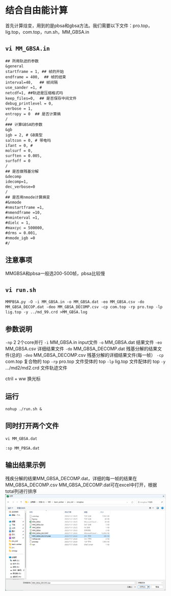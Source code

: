 # 结合自由能计算
首先计算焓变，用到的是pbsa和gbsa方法。我们需要以下文件：pro.top，lig.top，com.top，run.sh，MM_GBSA.in

## `vi MM_GBSA.in`

```
## 所用轨迹的参数
&general
startframe = 1, ## 帧的开始
endframe = 400,  ## 帧的结束
interval=40,   ## 帧间隔
use_sander =1, # 
netcdf=1, ##轨迹是压缩格式吗
keep_files=0,  ## 是否保存中间文件
debug_printlevel = 0,
verbose = 1,
entropy = 0  ## 是否计算熵
/
### 计算GBSA的参数
&gb
igb = 2, # GB类型
saltcon = 0, # 带电吗
ifant = 0, # 
molsurf = 0,
surften = 0.005,
surfoff = 0
/
## 是否做残基分解
&decomp
idecomp=1,
dec_verbose=0
/
## 是否用nmode计算熵变
#&nmode
#nmstartframe =1,
#nmendframe =10,
#nminterval =1,
#dielc = 1,
#maxcyc = 500000,
#drms = 0.001,
#nmode_igb =0 
#/
```
## 注意事项
MMGBSA和pbsa一般选200-500帧，pbsa比较慢

## `vi run.sh`

```
MMPBSA.py -O -i MM_GBSA.in -o MM_GBSA.dat -eo MM_GBSA.csv -do MM_GBSA_DECOP.dat -deo MM_GBSA_DECOMP.csv -cp com.top -rp pro.top -lp lig.top -y ../md_99.crd >MM_GBSA.log
```

## 参数说明
`-np` 2 2个core并行
`-i` MM_GBSA.in input文件
`-o` MM_GBSA.dat 结果文件
`-eo` MM_GBSA.csv 详细结果文件
`-do` MM_GBSA_DECOMP.dat 残基分解的结果文件(总的)
`-deo` MM_GBSA_DECOMP.csv 残基分解的详细结果文件(每一帧）
`-cp` com.top 复合物的 top
`-rp` pro.top 文件受体的 top
`-lp` lig.top 文件配体的 top
`-y` …/md2/md2.crd 文件轨迹文件
 
ctril + ww 换光标
## 运行
```
nohup ./run.sh &
```
## 同时打开两个文件
```
vi MM_GBSA.dat
```
```
:sp MM_PBSA.dat
```
## 输出结果示例
残疾分解的结果MM_GBSA_DECOMP.dat，详细的每一帧的结果在MM_GBSA_DECOMP.csv
MM_GBSA_DECOMP.dat可在excel中打开，根据total列进行排序
![输入图片说明](/jmc_md/mmgbsa/mmgbsa1.png)


 
